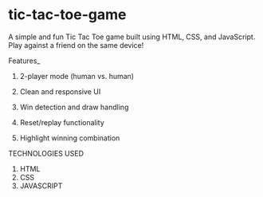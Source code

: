 # tic-tac-toe-game
A simple and fun Tic Tac Toe game built using HTML, CSS, and JavaScript. Play against a friend on the same device!

Features_
1. 2-player mode (human vs. human)

2. Clean and responsive UI

3. Win detection and draw handling

4. Reset/replay functionality

5. Highlight winning combination

TECHNOLOGIES USED
1. HTML
2. CSS
3. JAVASCRIPT
